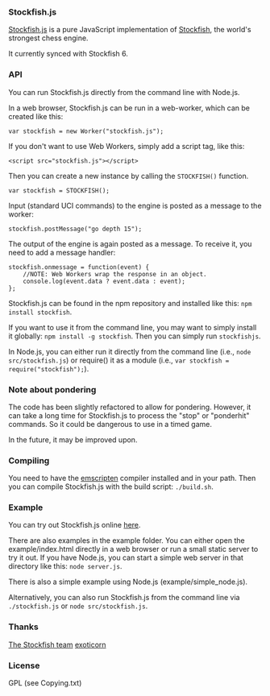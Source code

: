 ### Stockfish.js

<a href="https://github.com/nmrugg/stockfish.js">Stockfish.js</a> is a pure JavaScript implementation of <a href="https://github.com/mcostalba/Stockfish">Stockfish</a>, the world's strongest chess engine.

It currently synced with Stockfish 6.

### API

You can run Stockfish.js directly from the command line with Node.js.

In a web browser, Stockfish.js can be run in a web-worker, which can be created like this:

    var stockfish = new Worker("stockfish.js");

If you don't want to use Web Workers, simply add a script tag, like this:

    <script src="stockfish.js"></script>

Then you can create a new instance by calling the `STOCKFISH()` function.

    var stockfish = STOCKFISH();

Input (standard UCI commands) to the engine is posted as a message to the worker:

    stockfish.postMessage("go depth 15");

The output of the engine is again posted as a message. To receive it, you need to add a message handler:

    stockfish.onmessage = function(event) {
        //NOTE: Web Workers wrap the response in an object.
        console.log(event.data ? event.data : event);
    };

Stockfish.js can be found in the npm repository and installed like this: `npm install stockfish`.

If you want to use it from the command line, you may want to simply install it globally: `npm install -g stockfish`. Then you can simply run `stockfishjs`.

In Node.js, you can either run it directly from the command line (i.e., `node src/stockfish.js`) or require() it as a module (i.e., `var stockfish = require("stockfish");`).

### Note about pondering

The code has been slightly refactored to allow for pondering. However, it can take a long time for Stockfish.js to process the "stop" or "ponderhit" commands. So it could be dangerous to use in a timed game.

In the future, it may be improved upon.

### Compiling

You need to have the <a href="https://github.com/kripken/emscripten/">emscripten</a> compiler installed and in your path. Then you can compile Stockfish.js with the build script: `./build.sh`.

### Example

You can try out Stockfish.js online <a href="https://nmrugg.github.io/kingdom/">here</a>.

There are also examples in the example folder. You can either open the example/index.html directly in a web browser or run a small static server to try it out.
If you have Node.js, you can start a simple web server in that directory
like this: `node server.js`.

There is also a simple example using Node.js (example/simple_node.js).

Alternatively, you can also run Stockfish.js from the command line via `./stockfish.js` or `node src/stockfish.js`.

### Thanks

<a href="https://github.com/mcostalba/Stockfish">The Stockfish team</a>
<a href="https://github.com/exoticorn/stockfish-js">exoticorn</a>

### License
GPL (see Copying.txt)
